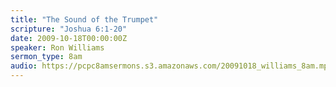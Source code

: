 ```yaml
---
title: "The Sound of the Trumpet"
scripture: "Joshua 6:1-20"
date: 2009-10-18T00:00:00Z
speaker: Ron Williams
sermon_type: 8am
audio: https://pcpc8amsermons.s3.amazonaws.com/20091018_williams_8am.mp3 
---
```



